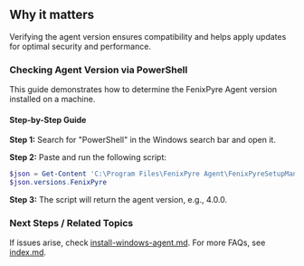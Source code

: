 
## Why it matters
Verifying the agent version ensures compatibility and helps apply updates for optimal security and performance.

### Checking Agent Version via PowerShell
This guide demonstrates how to determine the FenixPyre Agent version installed on a machine.

#### Step-by-Step Guide
**Step 1:** Search for "PowerShell" in the Windows search bar and open it.

**Step 2:** Paste and run the following script:

```powershell
$json = Get-Content 'C:\Program Files\FenixPyre Agent\FenixPyreSetupManifest' | Out-String | ConvertFrom-Json
$json.versions.FenixPyre
```

**Step 3:** The script will return the agent version, e.g., 4.0.0.

<!-- IMG:     ./media/09-troubleshooting-&-faq/agent-version-output.png | Alt: Screenshot of PowerShell output showing agent version -->

### Next Steps / Related Topics
If issues arise, check [install-windows-agent.md](../03-setup-&-installation/install-windows-agent.md). For more FAQs, see [index.md](./index.md).